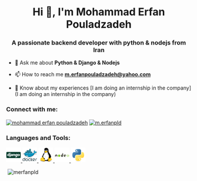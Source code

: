 <h1 align="center">Hi 👋, I'm Mohammad Erfan Pouladzadeh</h1>
<h3 align="center">A passionate backend developer with python & nodejs from Iran</h3>

- 💬 Ask me about **Python & Django & Nodejs**

- 📫 How to reach me **m.erfanpouladzadeh@yahoo.com**

- 📄 Know about my experiences [I am doing an internship in the company](I am doing an internship in the company)

<h3 align="left">Connect with me:</h3>
<p align="left">
<a href="https://stackoverflow.com/users/mohammad erfan pouladzadeh" target="blank"><img align="center" src="https://raw.githubusercontent.com/rahuldkjain/github-profile-readme-generator/master/src/images/icons/Social/stack-overflow.svg" alt="mohammad erfan pouladzadeh" height="30" width="40" /></a>
<a href="https://instagram.com/m.erfanpld" target="blank"><img align="center" src="https://raw.githubusercontent.com/rahuldkjain/github-profile-readme-generator/master/src/images/icons/Social/instagram.svg" alt="m.erfanpld" height="30" width="40" /></a>
</p>

<h3 align="left">Languages and Tools:</h3>
<p align="left"> <a href="https://www.djangoproject.com/" target="_blank"> <img src="https://raw.githubusercontent.com/devicons/devicon/master/icons/django/django-original.svg" alt="django" width="40" height="40"/> </a> <a href="https://www.docker.com/" target="_blank"> <img src="https://raw.githubusercontent.com/devicons/devicon/master/icons/docker/docker-original-wordmark.svg" alt="docker" width="40" height="40"/> </a> <a href="https://www.linux.org/" target="_blank"> <img src="https://raw.githubusercontent.com/devicons/devicon/master/icons/linux/linux-original.svg" alt="linux" width="40" height="40"/> </a> <a href="https://nodejs.org" target="_blank"> <img src="https://raw.githubusercontent.com/devicons/devicon/master/icons/nodejs/nodejs-original-wordmark.svg" alt="nodejs" width="40" height="40"/> </a> <a href="https://www.python.org" target="_blank"> <img src="https://raw.githubusercontent.com/devicons/devicon/master/icons/python/python-original.svg" alt="python" width="40" height="40"/> </a> </p>

<p>&nbsp;<img align="center" src="https://github-readme-stats.vercel.app/api?username=merfanpld&show_icons=true&locale=en" alt="merfanpld" /></p>

<!--📫 **Contact me by:**-->

<!--* [Email](mailto:m.erfanpouladzadeh@yahoo.com)-->
<!--* [Telegram](https://t.me/@erfanpld)-->
<!--* [Twitter](https://twitter.com/_amir_yaghoubi_)-->

